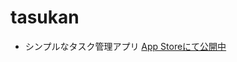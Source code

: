 # tasukan
- シンプルなタスク管理アプリ
[App Storeにて公開中](https://apps.apple.com/jp/app/%E3%81%9F%E3%81%99%E3%81%8B%E3%82%93/id1620097023)
